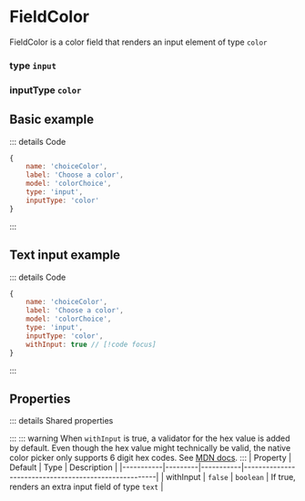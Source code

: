 # FieldColor
FieldColor is a color field that renders an input element of type `color`

### type `input`
### inputType `color`

## Basic example
<script setup>
import FieldColorExample from '/components/examples/fields/FieldColorExample.vue'
</script>
::: details Code
```javascript
{
    name: 'choiceColor',
    label: 'Choose a color',
    model: 'colorChoice',
    type: 'input',
    inputType: 'color'
}
```
:::
<FieldColorExample/>

## Text input example
::: details Code
```javascript
{
    name: 'choiceColor',
    label: 'Choose a color',
    model: 'colorChoice',
    type: 'input',
    inputType: 'color',
    withInput: true // [!code focus]
}
```
:::
<FieldColorExample with-input/>

## Properties
::: details Shared properties
<!--@include: @/parts/shared-field-properties.md-->
:::
::: warning
When `withInput` is true, a validator for the hex value is added by default. Even though
the hex value might technically be valid, the native color picker only supports 6 digit hex codes. 
See [MDN docs](https://developer.mozilla.org/en-US/docs/Web/HTML/Reference/Elements/input/color#providing_a_default_color).
:::
| Property  | Default | Type      | Description                                          |
|-----------|---------|-----------|------------------------------------------------------|
| withInput | `false` | `boolean` | If true, renders an extra input field of type `text` |
